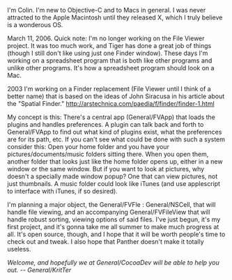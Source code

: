 

I'm Colin.  I'm new to Objective-C and to Macs in general.  I was never attracted to the Apple Macintosh until they released X, which I truly believe is a wonderous OS.

March 11, 2006.
Quick note: I'm no longer working on the File Viewer project. It was too much work, and Tiger has done a great job of things (though I still don't like using just one Finder window).  These days I'm working on a spreadsheet program that is both like other programs and unlike other programs.  It's how a spreadsheet program should look on a Mac.

2003
I'm working on a Finder replacement (File Viewer until I think of a better name) that is based on the ideas of John Siracusa in his article about the "Spatial Finder."  http://arstechnica.com/paedia/f/finder/finder-1.html

My concept is this: There's a central app (General/FVApp) that loads the plugins and handles preferences.  A plugin can talk back and forth to General/FVApp to find out what kind of plugins exist, what the preferences are for its path, etc.  If you can't see what could be done with such a system consider this: Open your home folder and you have your pictures/documents/music folders sitting there.  When you open them, another folder that looks just like the home folder opens up, either in a new window or the same window.  But if you want to look at pictures, why doesn't a specially made window popup?  One that can view pictures, not just thumbnails.  A music folder could look like iTunes (and use applescript to interface with iTunes, if so desired).

I'm planning a major object, the General/FVFle : General/NSCell, that will handle file viewing, and an accompanying General/FVFileView that will handle robust sorting, viewing options of said files.  I've just begun, it's my first project, and it's gonna take me all summer to make much progress at all.  It's open source, though, and I hope that it will be worth people's time to check out and tweak.  I also hope that Panther doesn't make it totally useless.

*Welcome, and hopefully we at General/CocoaDev will be able to help you out. -- General/KritTer*